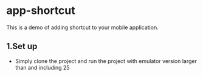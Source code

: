 # app-shortcut


This is a demo of adding shortcut to your mobile application. 

## 1.Set up
- Simply clone the project and run the project with emulator version larger than and including 25

